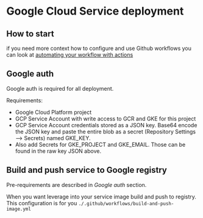 # Google Cloud Service deployment

## How to start

if you need more context how to configure and use Github workflows you can look at [automating your workflow with actions](https://help.github.com/en/actions/automating-your-workflow-with-github-actions/configuring-a-workflow)

## Google auth

Google auth is required for all deployment.

Requirements:

- Google Cloud Platform project
- GCP Service Account with write access to GCR and GKE for this project
- GCP Service Account credentials stored as a JSON key. Base64 encode the JSON key and paste the entire blob as a secret (Repository Settings --> Secrets) named GKE_KEY.
- Also add Secrets for GKE_PROJECT and GKE_EMAIL. Those can be found in the raw key JSON above.

## Build and push service to Google registry

Pre-requirements are described in _Google auth_ section.

When you want leverage into your service image build and push to registry. This configuration is for you `./.github/workflows/build-and-push-image.yml`
